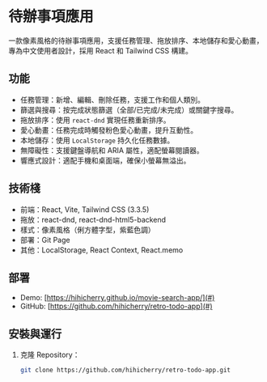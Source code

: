 # 待辦事項應用

一款像素風格的待辦事項應用，支援任務管理、拖放排序、本地儲存和愛心動畫，專為中文使用者設計，採用 React 和 Tailwind CSS 構建。

## 功能

-   任務管理：新增、編輯、刪除任務，支援工作和個人類別。
-   篩選與搜尋：按完成狀態篩選（全部/已完成/未完成）或關鍵字搜尋。
-   拖放排序：使用 `react-dnd` 實現任務重新排序。
-   愛心動畫：任務完成時觸發粉色愛心動畫，提升互動性。
-   本地儲存：使用 `LocalStorage` 持久化任務數據。
-   無障礙性：支援鍵盤導航和 ARIA 屬性，適配螢幕閱讀器。
-   響應式設計：適配手機和桌面端，確保小螢幕無溢出。

## 技術棧

-   前端：React, Vite, Tailwind CSS (3.3.5)
-   拖放：react-dnd, react-dnd-html5-backend
-   樣式：像素風格（俐方體字型，紫藍色調）
-   部署：Git Page
-   其他：LocalStorage, React Context, React.memo

## 部署

-   Demo: [https://hihicherry.github.io/movie-search-app/](#)
-   GitHub: [https://github.com/hihicherry/retro-todo-app](#)

## 安裝與運行

1. 克隆 Repository：
    ```bash
    git clone https://github.com/hihicherry/retro-todo-app.git
    ```
